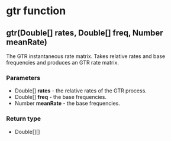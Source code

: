 gtr function
============
gtr(Double[] **rates**, Double[] **freq**, Number **meanRate**)
---------------------------------------------------------------

The GTR instantaneous rate matrix. Takes relative rates and base frequencies and produces an GTR rate matrix.

### Parameters

- Double[] **rates** - the relative rates of the GTR process.
- Double[] **freq** - the base frequencies.
- Number **meanRate** - the base frequencies.

### Return type

- Double[][]



